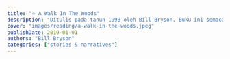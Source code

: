 ```yaml
---
title: "⭐️ A Walk In The Woods"
description: "Ditulis pada tahun 1998 oleh Bill Bryson. Buku ini semacam self mockumentary + cerita sejarah yang mengisahkan perjalanan Bill untuk melintasi Appalachian Trail, salah satu hiking route terpanjang di dunia, bersama teman perjalanan Bryson, Cat. Konyol, kocak, tapi sangat informatif dan penuh dengan pelajaran hidup."
cover: "images/reading/a-walk-in-the-woods.jpeg"
publishDate: 2019-01-01
authors: "Bill Bryson"
categories: ["stories & narratives"]
---
```

